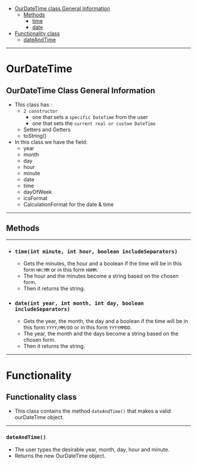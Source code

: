 * [OurDateTime class General Information](#ourdatetime-class-general-information)
  * [Methods](#methods)
    * [time](#timeint-minute-int-hour-boolean-includeseparators)
    * [date](#dateint-year-int-month-int-day-boolean-includeseparators)
* [Functionality class](#functionality-class)
    * [dateAndTime](#dateandtime)
<hr>

# OurDateTime

## OurDateTime Class General Information
- This class has :
    - `2 constructor`
      - one that sets a `specific DateTime` from the user
      - one that sets the `current real or custom DateTime`
    - Setters and Getters
    - toString()
- In this class we have the field:
    - year
    - month
    - day
    - hour
    - minute
    - date
    - time
    - dayOfWeek
    - icsFormat
    - CalculationFormat for the date & time
<hr>

## Methods

<hr>

- ### `time(int minute, int hour, boolean includeSeparators)`
  - Gets the minutes, the hour and a boolean if the time will be in this form `HH:MM` or in this form `HHMM`.
  - The hour and the minutes become a string based on the chosen form.
  - Then it returns the string.

- ### `date(int year, int month, int day, boolean includeSeparators)`
  - Gets the year, the month, the day and a boolean if the time will be in this form `YYYY/MM/DD` or in this form `YYYYMMDD`.
  - The year, the month and the days become a string based on the chosen form.
  - Then it returns the string.

<hr>

# Functionality 

## Functionality class
- This class contains the method `dateAndTime()` that makes a valid ourDateTime object.
<hr>

### `dateAndTime()`
- The user types the desirable year, month, day, hour and minute.
- Returns the new OurDateTime object.